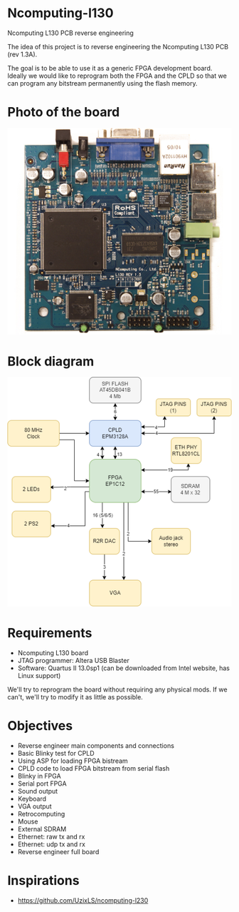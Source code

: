 # Ncomputing-l130
Ncomputing L130 PCB reverse engineering

The idea of this project is to reverse engineering the Ncomputing L130 PCB (rev 1.3A).

The goal is to be able to use it as a generic FPGA development board. Ideally we would like to reprogram both the FPGA and the CPLD so that we can program any bitstream permanently using the flash memory.

# Photo of the board

![Photo of the PCB](docs/pcb.jpg)

# Block diagram

![Block diagram](docs/diagram.png)

# Requirements
- Ncomputing L130 board
- JTAG programmer: Altera USB Blaster
- Software: Quartus II 13.0sp1 (can be downloaded from Intel website, has Linux support)

We'll try to reprogram the board without requiring any physical mods. If we can't, we'll try to modify it as little as possible.

# Objectives

- Reverse engineer main components and connections
- Basic Blinky test for CPLD
- Using ASP for loading FPGA bistream
- CPLD code to load FPGA bitstream from serial flash
- Blinky in FPGA
- Serial port FPGA
- Sound output
- Keyboard 
- VGA output
- Retrocomputing
- Mouse
- External SDRAM
- Ethernet: raw tx and rx
- Ethernet: udp tx and rx
- Reverse engineer full board

# Inspirations
- https://github.com/UzixLS/ncomputing-l230